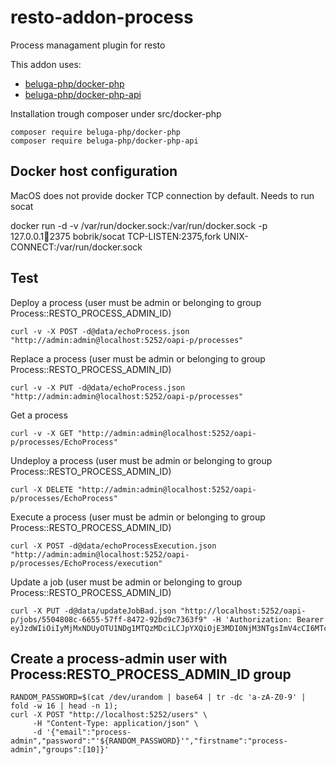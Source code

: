 # resto-addon-process
Process managament plugin for resto

This addon uses:

* [beluga-php/docker-php](https://github.com/beluga-php/docker-php)
* [beluga-php/docker-php-api](https://github.com/beluga-php/docker-php-api)

Installation trough composer under src/docker-php

    composer require beluga-php/docker-php
    composer require beluga-php/docker-php-api

## Docker host configuration
MacOS does not provide docker TCP connection by default. Needs to run socat

docker run -d -v /var/run/docker.sock:/var/run/docker.sock -p 127.0.0.1:1234:2375 bobrik/socat TCP-LISTEN:2375,fork UNIX-CONNECT:/var/run/docker.sock

## Test

Deploy a process (user must be admin or belonging to group Process::RESTO_PROCESS_ADMIN_ID)

    curl -v -X POST -d@data/echoProcess.json "http://admin:admin@localhost:5252/oapi-p/processes"
    
Replace a process (user must be admin or belonging to group Process::RESTO_PROCESS_ADMIN_ID)

    curl -v -X PUT -d@data/echoProcess.json "http://admin:admin@localhost:5252/oapi-p/processes"

Get a process

    curl -v -X GET "http://admin:admin@localhost:5252/oapi-p/processes/EchoProcess"
    
Undeploy a process (user must be admin or belonging to group Process::RESTO_PROCESS_ADMIN_ID)

    curl -X DELETE "http://admin:admin@localhost:5252/oapi-p/processes/EchoProcess"
    
Execute a process (user must be admin or belonging to group Process::RESTO_PROCESS_ADMIN_ID)

    curl -X POST -d@data/echoProcessExecution.json "http://admin:admin@localhost:5252/oapi-p/processes/EchoProcess/execution"

Update a job (user must be admin or belonging to group Process::RESTO_PROCESS_ADMIN_ID)

    curl -X PUT -d@data/updateJobBad.json "http://localhost:5252/oapi-p/jobs/5504808c-6655-57ff-8472-92bd9c7363f9" -H 'Authorization: Bearer eyJzdWIiOiIyMjMxNDUyOTU1NDg1MTQzMDciLCJpYXQiOjE3MDI0NjM3NTgsImV4cCI6MTc4ODg2Mzc1OH0.J9jp4jyWuicy7OQ8R7UdbmH9tOOra9V_53gYhxmRi7Y'

## Create a process-admin user with Process:RESTO_PROCESS_ADMIN_ID group

    RANDOM_PASSWORD=$(cat /dev/urandom | base64 | tr -dc 'a-zA-Z0-9' | fold -w 16 | head -n 1);
    curl -X POST "http://localhost:5252/users" \
         -H "Content-Type: application/json" \
         -d '{"email":"process-admin","password":"'${RANDOM_PASSWORD}'","firstname":"process-admin","groups":[10]}'

